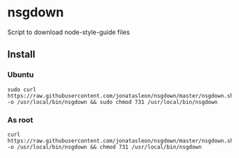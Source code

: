 # nsgdown
Script to download node-style-guide files

## Install

### Ubuntu
```
sudo curl https://raw.githubusercontent.com/jonatasleon/nsgdown/master/nsgdown.sh -o /usr/local/bin/nsgdown && sudo chmod 731 /usr/local/bin/nsgdown
```

### As root
```
curl https://raw.githubusercontent.com/jonatasleon/nsgdown/master/nsgdown.sh -o /usr/local/bin/nsgdown && chmod 731 /usr/local/bin/nsgdown
```
